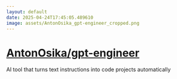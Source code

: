 ```yaml
---
layout: default
date: 2025-04-24T17:45:05.489610
image: assets/AntonOsika_gpt-engineer_cropped.png
---
```


# [AntonOsika/gpt-engineer](https://github.com/AntonOsika/gpt-engineer)

AI tool that turns text instructions into code projects automatically
